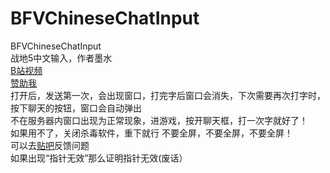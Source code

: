 # BFVChineseChatInput
BFVChineseChatInput  
战地5中文输入，作者墨水  
[B站视频](https://www.bilibili.com/video/BV1Ev411T7Dh)   
[赞助我](https://afdian.net/@BFVChineseInput)  
打开后，发送第一次，会出现窗口，打完字后窗口会消失，下次需要再次打字时，按下聊天的按钮，窗口会自动弹出  
不在服务器内窗口出现为正常现象，进游戏，按开聊天框，打一次字就好了！  
如果用不了，关闭杀毒软件，重下就行 
不要全屏，不要全屏，不要全屏！  
可以去[贴吧](https://tieba.baidu.com/p/7494500855)反馈问题  
如果出现“指针无效”那么证明指针无效(废话）
